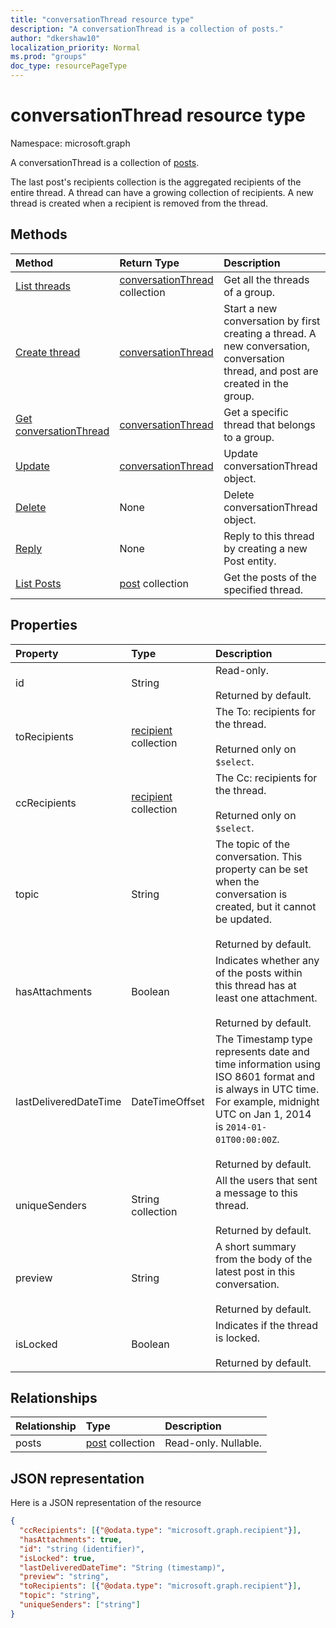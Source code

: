 ```yaml
---
title: "conversationThread resource type"
description: "A conversationThread is a collection of posts."
author: "dkershaw10"
localization_priority: Normal
ms.prod: "groups"
doc_type: resourcePageType
---
```


# conversationThread resource type

Namespace: microsoft.graph

A conversationThread is a collection of [posts](post.md).

The last post's recipients collection is the aggregated recipients of the entire thread. A thread can have a growing collection of recipients.
A new thread is created when a recipient is removed from the thread.

## Methods

| Method       | Return Type  |Description|
|:---------------|:--------|:----------|
|[List threads](../api/group-list-threads.md) | [conversationThread](conversationthread.md) collection |Get all the threads of a group.|
|[Create thread](../api/group-post-threads.md) | [conversationThread](conversationthread.md) |Start a new conversation by first creating a thread. A new conversation, conversation thread, and post are created in the group.|
|[Get conversationThread](../api/conversationthread-get.md) | [conversationThread](conversationthread.md) |Get a specific thread that belongs to a group. |
|[Update](../api/conversationthread-update.md) | [conversationThread](conversationthread.md)  |Update conversationThread object. |
|[Delete](../api/conversationthread-delete.md) | None |Delete conversationThread object. |
|[Reply](../api/conversationthread-reply.md)|None|Reply to this thread by creating a new Post entity.|
|[List Posts](../api/conversationthread-list-posts.md) |[post](post.md) collection| Get the posts of the specified thread. |

## Properties
| Property              | Type                                 | Description                                                                                                                                                                                      |
|:----------------------|:-------------------------------------|:-------------------------------------------------------------------------------------------------------------------------------------------------------------------------------------------------|
| id                    | String                               | Read-only. <br/><br/>Returned by default.                                                                                                                                                                                      |
| toRecipients          | [recipient](recipient.md) collection | The To: recipients for the thread. <br/><br/>Returned only on `$select`.                                                                                                                                                              |
| ccRecipients          | [recipient](recipient.md) collection | The Cc: recipients for the thread. <br/><br/>Returned only on `$select`.                                                                                                                                                               |
| topic                 | String                               | The topic of the conversation. This property can be set when the conversation is created, but it cannot be updated. <br/><br/>Returned by default.                                                                              |
| hasAttachments        | Boolean                              | Indicates whether any of the posts within this thread has at least one attachment. <br/><br/>Returned by default.                                                                                                              |
| lastDeliveredDateTime | DateTimeOffset                       | The Timestamp type represents date and time information using ISO 8601 format and is always in UTC time. For example, midnight UTC on Jan 1, 2014 is `2014-01-01T00:00:00Z`.<br/><br/>Returned by default. |
| uniqueSenders         | String collection                    | All the users that sent a message to this thread. <br/><br/>Returned by default.                                                                                                                                               |
| preview               | String                               | A short summary from the body of the latest post in this conversation. <br/><br/>Returned by default.                                                                                                                           |
| isLocked              | Boolean                              | Indicates if the thread is locked. <br/><br/>Returned by default.                                                                                                                                                              |

## Relationships
| Relationship | Type	|Description|
|:---------------|:--------|:----------|
|posts|[post](post.md) collection| Read-only. Nullable.|

## JSON representation

Here is a JSON representation of the resource

<!--{
  "blockType": "resource",
  "optionalProperties": [
    "posts"
  ],
  "keyProperty": "id",
  "baseType": "microsoft.graph.entity",
  "@odata.type": "microsoft.graph.conversationThread",
  "@odata.annotations": [
    {
      "property": "posts",
      "capabilities": {
        "changeTracking": false,
        "deletable": false,
        "insertable": false,
        "searchable": false,
        "updatable": false
      }
    }
  ]
}-->

```json
{
  "ccRecipients": [{"@odata.type": "microsoft.graph.recipient"}],
  "hasAttachments": true,
  "id": "string (identifier)",
  "isLocked": true,
  "lastDeliveredDateTime": "String (timestamp)",
  "preview": "string",
  "toRecipients": [{"@odata.type": "microsoft.graph.recipient"}],
  "topic": "string",
  "uniqueSenders": ["string"]
}

```


<!-- uuid: 8fcb5dbc-d5aa-4681-8e31-b001d5168d79
2015-10-25 14:57:30 UTC -->
<!-- {
  "type": "#page.annotation",
  "description": "conversationThread resource",
  "keywords": "",
  "section": "documentation",
  "tocPath": ""
}-->

